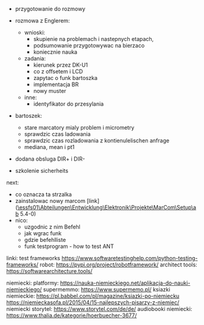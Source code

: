 - przygotowanie do rozmowy
- rozmowa z Englerem:
	- wnioski:
		- skupienie na problemach i nastepnych etapach,
		- podsumowanie przygotowywac na bierzaco
		- koniecznie nauka
	- zadania:
		- kierunek przez DK-U1
		- co z offsetem i LCD
		- zapytac o funk bartoszka
		- implementacja BR
		- nowy muster
	- inne:
		- identyfikator do przesylania
- bartoszek:
	- stare marcatory mialy problem i micrometry
	- sprawdzic czas ladowania
	- sprawdzic czas rozladowania z kontienulelischen anfrage
	- mediana, mean i pt1

- dodana obsluga DIR+ i DIR-
- szkolenie sicherheits

next:
- co oznacza ta strzalka
- zainstalowac nowy marcom [link]([\\essfs01\Abteilungen\Entwicklung\Elektronik\Projekte\MarCom\Setup\ab](file://essfs01/Abteilungen/Entwicklung/Elektronik/Projekte/MarCom/Setup/ab) 5.4-0)
- nico:
	- uzgodnic z nim Befehl
	- jak wgrac funk
	- gdzie befehlliste
	- funk testprogram - how to test ANT


linki:
test frameworks
https://www.softwaretestinghelp.com/python-testing-frameworks/
robot:
https://pypi.org/project/robotframework/
architect tools:
https://softwarearchitecture.tools/


niemiecki:
platformy:
https://nauka-niemieckiego.net/aplikacja-do-nauki-niemieckiego/
supermemmo:
https://www.supermemo.pl/
ksiazki niemieckie:
https://pl.babbel.com/pl/magazine/ksiazki-po-niemiecku
https://niemieckasofa.pl/2015/04/15-najlepszych-pisarzy-z-niemiec/
niemiecki storytel: https://www.storytel.com/de/de/
audiobooki niemiecki: https://www.thalia.de/kategorie/hoerbuecher-3677/

